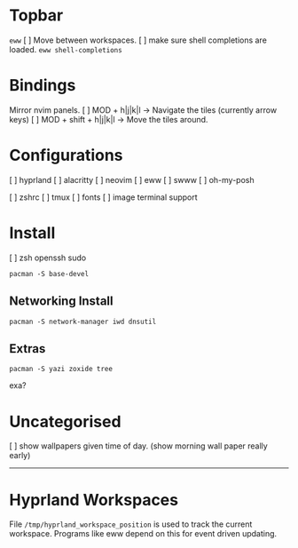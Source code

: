 

# Topbar
`eww`
[ ] Move between workspaces.
[ ] make sure shell completions are loaded. `eww shell-completions`

# Bindings

Mirror nvim panels.
[ ] MOD + h|j|k|l -> Navigate the tiles (currently arrow keys)
[ ] MOD + shift + h|j|k|l -> Move the tiles around.



# Configurations

[ ] hyprland
[ ] alacritty
[ ] neovim
[ ] eww
[ ] swww
[ ] oh-my-posh

[ ] zshrc
[ ] tmux
[ ] fonts
[ ] image terminal support


# Install

[ ] zsh openssh sudo 

```
pacman -S base-devel
```


## Networking Install

```
pacman -S network-manager iwd dnsutil
```

## Extras

```
pacman -S yazi zoxide tree
```

exa?

# Uncategorised

[ ] show wallpapers given time of day. (show morning wall paper really early)


---

# Hyprland Workspaces


File `/tmp/hyprland_workspace_position` is used to track the current workspace. Programs like eww depend on this for event driven updating.
